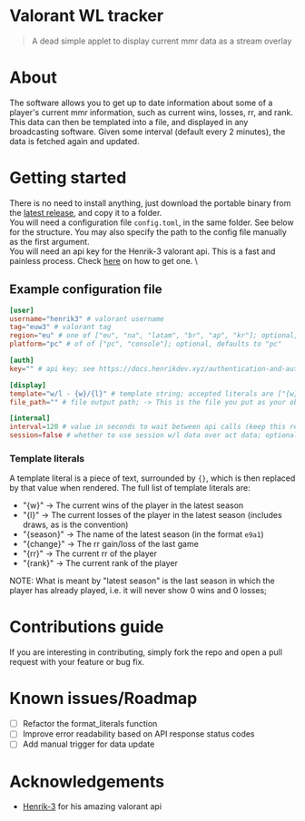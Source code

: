 # Valorant WL tracker
> A dead simple applet to display current mmr data as a stream overlay

# About
The software allows you to get up to date information about some of a player's current mmr information, such as current wins, losses, rr, and rank. This data can then be templated into a file, and displayed in any broadcasting software. Given some interval (default every 2 minutes), the data is fetched again and updated. 

# Getting started
There is no need to install anything, just download the portable binary from the [latest release](https://github.com/lionelkarlen/wltracker/releases/latest), and copy it to a folder. \
You will need a configuration file `config.toml`, in the same folder. See below for the structure. You may also specify the path to the config file manually as the first argument. \
You will need an api key for the Henrik-3 valorant api. This is a fast and painless process. Check [here](https://docs.henrikdev.xyz/authentication-and-authorization) on how to get one. \

## Example configuration file
```toml
[user]
username="henrik3" # valorant username
tag="euw3" # valorant tag
region="eu" # one of ["eu", "na", "latam", "br", "ap", "kr"]; optional, defaults to "eu"
platform="pc" # of of ["pc", "console"]; optional, defaults to "pc"

[auth]
key="" # api key; see https://docs.henrikdev.xyz/authentication-and-authorization on how to get your own

[display]
template="w/l - {w}/{l}" # template string; accepted literals are ["{w}", "{l}", "{season}", "{change}", "{rr}", "{rank}"]
file_path="" # file output path; -> This is the file you put as your obs source

[internal]
interval=120 # value in seconds to wait between api calls (keep this reasonable, even though the basic api key supports 30req/min); optional, defaults to 120 seconds
session=false # whether to use session w/l data over act data; optional, defaults to false``
```

### Template literals
A template literal is a piece of text, surrounded by `{}`, which is then replaced by that value when rendered.
The full list of template literals are:
- "{w}" -> The current wins of the player in the latest season
- "{l}" -> The current losses of the player in the latest season (includes draws, as is the convention)
- "{season}" -> The name of the latest season (in the format `e9a1`)
- "{change}" -> The rr gain/loss of the last game
- "{rr}" -> The current rr of the player
- "{rank}" -> The current rank of the player

NOTE: What is meant by "latest season" is the last season in which the player has already played, i.e. it will never show 0 wins and 0 losses;


# Contributions guide
If you are interesting in contributing, simply fork the repo and open a pull request with your feature or bug fix.

# Known issues/Roadmap
- [ ] Refactor the format_literals function
- [ ] Improve error readability based on API response status codes
- [ ] Add manual trigger for data update

# Acknowledgements
- [Henrik-3](https://github.com/Henrik-3/unofficial-valorant-api) for his amazing valorant api
